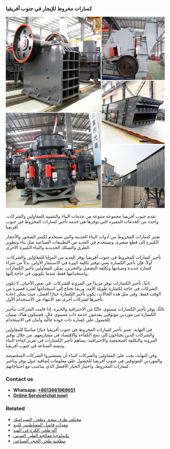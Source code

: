 <h3>كسارات مخروط للإيجار في جنوب أفريقيا</h3><img src='1701852694.jpg' alt=''><p>تقدم جنوب أفريقيا مجموعة متنوعة من خدمات البناء والتشييد للمقاولين والشركات. واحدة من الخدمات المميزة التي توفرها هي خدمة تأجير كسارات المخروط في جنوب أفريقيا.</p><p>تعتبر كسارات المخروط من أدوات البناء الحديثة والتي تستخدم لكسر الصخور والأحجار الكبيرة إلى قطع صغيرة، وتستخدم في العديد من التطبيقات الصناعية مثل بناء وتطوير الطرق والسكك الحديدية والبناء الكبيرة الأخرى.</p><p>تأجير كسارات المخروط في جنوب أفريقيا يوفر العديد من المزايا للمقاولين والشركات. أولاً، فإن تأجير الكسارة يعني توفير تكلفة كبيرة في الاستثمار الأولي. بدلاً من شراء كسارة جديدة وصيانتها وتكلفة التشغيل والتخزين، يمكن للمقاولين تأجير الكسارات واستخدامها فقط عندما يكونون في حاجة إليها.</p><p>ثانيًا، تأجير الكسارات يوفر مزيدًا من المرونة للشركات. في بعض الأحيان، لا تكون الشركات في حاجة لكسارة طويلة الأمد، وربما تحتاج إلى استخدامها لفترة قصيرة من الوقت فقط. وفي مثل هذه الحالات، يكون تأجير الكسارة خيارًا أفضل، حيث يمكن إعادة تأجيرها لشركات أخرى بعد الانتهاء من الاستخدام الأول.</p><p>ثالثًا، يوفر تأجير الكسارات مستوى عاليًا من الاحترافية والخبرة. إذا قامت الشركات بتأجير الكسارة من موردين موثوقين يقدمون خدمة ذات مستوى عالٍ، فسيكون هناك ضمان للحصول على كسارة ذات جودة عالية وأمان في الاستخدام.</p><p>في النهاية، تعتبر تأجير كسارات المخروط في جنوب أفريقيا خيارًا مناسبًا للمقاولين والشركات الذين يحتاجون إلى دمج الكفاءة والاقتصاد في مشاريعهم. من خلال توفير المرونة والتكلفة المنخفضة والاحترافية، يساهم تأجير الكسارات في تعزيز كفاءة البناء وتنمية الصناعة في جنوب أفريقيا.</p><p>وفي النهاية، يجب على المقاولين والشركات البناء أن يستشيروا الشركات المتخصصة والموردين الموثوقين في جنوب أفريقيا للحصول على معلومات إضافية حول توفر وتأجير كسارات المخروط، واختيار الخيار الأفضل الذي يتناسب مع احتياجاتهم.</p><h3>Contact us</h3><ul><li><strong>Whatsapp:&nbsp;<a href="https://wa.me/8613661969651">+8613661969651</a></strong></li><li><a href="https://swt.shibang-china.com/?git&amp;zhl&amp;كسارات مخروط للإيجار في جنوب أفريقيا"><strong>Online Service(chat now)</strong></a></li></ul><h3>Related</h3><ul><li><a href='مختلف طرق سحق وطحن السيراميك.md'>مختلف طرق سحق وطحن السيراميك</a></li><li><a href='معدات فاصل المغناطيس للبيع.md'>معدات فاصل المغناطيس للبيع</a></li><li><a href='آلة طحن الكرة في الهند.md'>آلة طحن الكرة في الهند</a></li><li><a href='تكنولوجيا معالجة الطين الصيني.md'>تكنولوجيا معالجة الطين الصيني</a></li><li><a href='مطحنة طحن الحجر الصناعي.md'>مطحنة طحن الحجر الصناعي</a></li></ul>